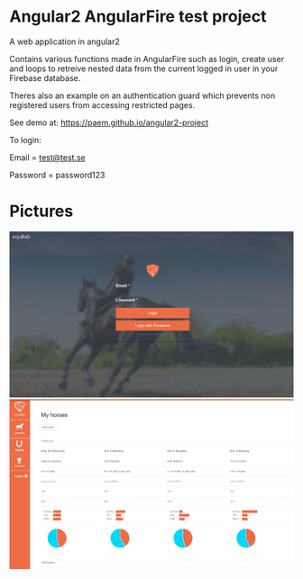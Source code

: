 # Angular2 AngularFire test project
A web application in angular2

Contains various functions made in AngularFire such as login, create user and loops to retreive nested data from the current logged in user in your Firebase database.

Theres also an example on an authentication guard which prevents non registered users from accessing restricted pages.

See demo at: https://paem.github.io/angular2-project

To login:

Email = test@test.se

Password = password123


# Pictures
<p align="center">
<img src="./images/equilab.PNG">
<img src="./images/overview.PNG">
</p>